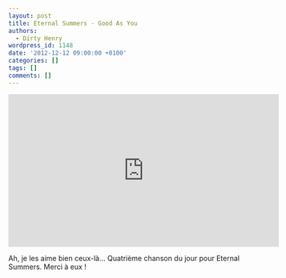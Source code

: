 ```yaml
---
layout: post
title: Eternal Summers - Good As You
authors:
  - Dirty Henry
wordpress_id: 1148
date: '2012-12-12 09:00:00 +0100'
categories: []
tags: []
comments: []
---
```

<iframe width="540" height="304" src="http://www.youtube.com/embed/dtp6jj31WLg" frameborder="0" allowfullscreen></iframe>

Ah, je les aime bien ceux-là... Quatrième chanson du jour pour Eternal Summers. Merci à eux !
